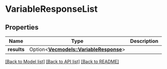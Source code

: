 # VariableResponseList

## Properties

Name | Type | Description | Notes
------------ | ------------- | ------------- | -------------
**results** | Option<[**Vec<models::VariableResponse>**](VariableResponse.md)> |  | [optional]

[[Back to Model list]](../README.md#documentation-for-models) [[Back to API list]](../README.md#documentation-for-api-endpoints) [[Back to README]](../README.md)



